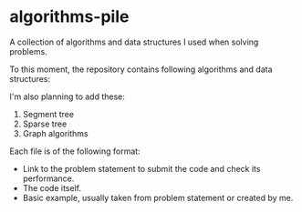# algorithms-pile
A collection of algorithms and data structures I used when solving problems.

To this moment, the repository contains following algorithms and data structures:

I'm also planning to add these:
1. Segment tree
2. Sparse tree
3. Graph algorithms

Each file is of the following format:
* Link to the problem statement to submit the code and check its performance.
* The code itself.
* Basic example, usually taken from problem statement or created by me.
